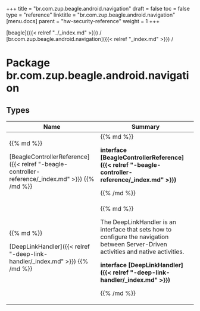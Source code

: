 +++
title = "br.com.zup.beagle.android.navigation"
draft = false
toc = false
type = "reference"
linktitle = "br.com.zup.beagle.android.navigation"
[menu.docs]
  parent = "hw-security-reference"
  weight = 1
+++

[beagle]({{< relref "../_index.md" >}}) / [br.com.zup.beagle.android.navigation]({{< relref "_index.md" >}}) / 



# Package br.com.zup.beagle.android.navigation  


## Types  
<table>
  
<thead>
<tr>
<th>
Name  
</th>
<th>
Summary  
</th>
  
</tr>
</thead>
<tbody>
<tr>
<td>
{{% md %}}

[BeagleControllerReference]({{< relref "-beagle-controller-reference/_index.md" >}})
{{% /md %}}
</td>
<td>
{{% md %}}

  
<b>interface [BeagleControllerReference]({{< relref "-beagle-controller-reference/_index.md" >}})</b>  



{{% /md %}}
</td>
</tr>

<tr>
<td>
{{% md %}}

[DeepLinkHandler]({{< relref "-deep-link-handler/_index.md" >}})
{{% /md %}}
</td>
<td>
{{% md %}}



The DeepLinkHandler is an interface that sets how to configure the navigation between Server-Driven activities and native activities.

  
  
<b>interface [DeepLinkHandler]({{< relref "-deep-link-handler/_index.md" >}})</b>  



{{% /md %}}
</td>
</tr>

</tbody>
</table>

